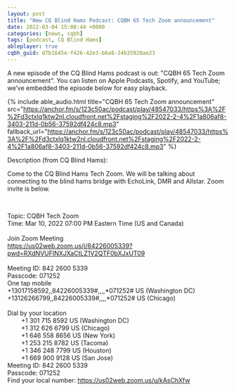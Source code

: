 ```yaml
---
layout: post
title: "New CQ Blind Hams Podcast: CQBH 65 Tech Zoom announcement"
date: 2022-03-04 15:08:44 +0000
categories: [news, cqbh]
tags: [podcast, CQ Blind Hams]
ableplayer: true
cqbh_guid: d7b1645e-f426-42e3-b6a8-34b35928ae23
---
```


A new episode of the CQ Blind Hams podcast is out: "CQBH 65 Tech Zoom announcement". You can listen on Apple Podcasts, Spotify, and YouTube; we’ve embedded the episode below for easy playback.

{% include able_audio.html title="CQBH 65 Tech Zoom announcement" src="https://anchor.fm/s/123c50ac/podcast/play/48547033/https%3A%2F%2Fd3ctxlq1ktw2nl.cloudfront.net%2Fstaging%2F2022-2-4%2F1a806af8-3403-211d-0b56-37592df424c8.mp3" fallback_url="https://anchor.fm/s/123c50ac/podcast/play/48547033/https%3A%2F%2Fd3ctxlq1ktw2nl.cloudfront.net%2Fstaging%2F2022-2-4%2F1a806af8-3403-211d-0b56-37592df424c8.mp3" %}

Description (from CQ Blind Hams):

<p>Come to the CQ Blind Hams Tech Zoom. We will be talking about connecting to the blind hams bridge with EchoLink, DMR and Allstar. Zoom invite is below.</p>
<p><br></p>
<p>Topic: CQBH Tech Zoom<br>
Time: Mar 10, 2022 07:00 PM Eastern Time (US and Canada)<br>
<br>
Join Zoom Meeting<br>
<a href="https://us02web.zoom.us/j/84226005339?pwd=RXdNVUFINXJXaCtLZ1V2QTF0bXJxUT09" rel="noreferrer" target="_blank">https://us02web.zoom.us/j/84226005339?pwd=RXdNVUFINXJXaCtLZ1V2QTF0bXJxUT09</a><br>
<br>
Meeting ID: 842 2600 5339<br>
Passcode: 071252<br>
One tap mobile<br>
+13017158592,,84226005339#,,,,*071252# US (Washington DC)<br>
+13126266799,,84226005339#,,,,*071252# US (Chicago)<br>
<br>
Dial by your location<br>
&nbsp; &nbsp; &nbsp; &nbsp; +1 301 715 8592 US (Washington DC)<br>
&nbsp; &nbsp; &nbsp; &nbsp; +1 312 626 6799 US (Chicago)<br>
&nbsp; &nbsp; &nbsp; &nbsp; +1 646 558 8656 US (New York)<br>
&nbsp; &nbsp; &nbsp; &nbsp; +1 253 215 8782 US (Tacoma)<br>
&nbsp; &nbsp; &nbsp; &nbsp; +1 346 248 7799 US (Houston)<br>
&nbsp; &nbsp; &nbsp; &nbsp; +1 669 900 9128 US (San Jose)<br>
Meeting ID: 842 2600 5339<br>
Passcode: 071252<br>
Find your local number: <a href="https://us02web.zoom.us/u/kAsChXfw" rel="noreferrer" target="_blank">https://us02web.zoom.us/u/kAsChXfw</a></p>
